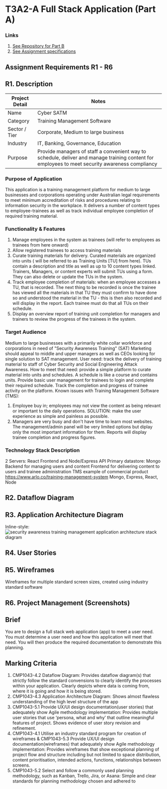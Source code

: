 # T3A2-A Full Stack Application (Part A)
### Links
1. [See Repository for Part B](https://github.com/kayshcache/t4a2-b-fullstack-app)
2. [See Assignment specifications]()
## Assignment Requirements R1 - R6
## R1. Description
Project Detail | Notes
--- | ---
Name | Cyber SATM
Category | Training Management Software
Sector / Tier | Corporate, Medium to large business
Industry | IT, Banking, Governance, Education
Purpose | Provide managers of staff a convenient way to schedule, deliver and manage training content for employees to meet security awareness compliancy
### Purpose of Application
This application is a training management platform for medium to large businesses and corporations operating under Australian legal requirements to meet minimum accreditation of risks and procedures relating to information security in the workplace. It delivers a number of content types to employee-trainees as well as track individual employee completion of required training material.
### Functionality & Features
1. Manage employees in the system as trainees (will refer to employees as trainees from here onward)
2. Allow registered trainees to access training materials
3. Curate training materials for delivery. Curated materials are organized into units ( will be referred to as Training Units [TU] from here). TUs contain a description and title as well as up to 10 content types linked. Trainers, Managers, or content experts will submit TUs using a form. They can also delete or update the TUs in the system.
4. Track employee completion of materials: when an employee accesses a TU, that is recorded. The next thing to be recorded is once the trainee has viewed all the materials in that TU they must confirm to have done so and understood the material in the TU - this is then also recorded and will display in the report. Each trainee must do that all TUs on their schedule.
5. Display an overview report of training unit completion for managers and trainers to review the progress of the trainees in the system.
### Target Audience
Medium to large businesses with a primarily white collar workforce and corporations in need of "Security Awareness Training" (SAT)
Marketing should appeal to middle and upper managers as well as CEOs looking for single solution to SAT management.
User need: track the delivery of training material to staff of Cyber Security and Social Engineering Attack Awareness.
How to meet that need: provide a simple platform to curate material into units and schedules. A schedule is like a course and contains units. Provide basic user management for trainees to login and complete their required schedule. Track the completion and progress of trainee activity on the platform.
Known issues with Training Management Software (TMS): 
1. Employee buy in; employees may not view the content as being relevant or important to the daily operations. SOLUTION: make the user experience as simple and painless as possible.
2. Managers are very busy and don't have time to learn most websites. The management/admin panel will be very limited options but diplay only the most important information for them. Reports will display trainee completion and progress figures.

### Technology Stack Description
2 Servers: React Frontend and Node/Express API
Primary datastore: Mongo
Backend for managing users and content
Frontend for delivering content to users and trainee administration
TMS example of commercial product https://www.arlo.co/training-management-system
Mongo, Express, React, Node
## R2. Dataflow Diagram
## R3. Application Architecture Diagram
Inline-style: 
![security awareness training management application architecture stack diagram](https://github.com/kayshcache/t4.png "SATM Architecture Stack Diagram")
## R4. User Stories
## R5. Wireframes
Wireframes for multiple standard screen sizes, created using industry standard software
## R6. Project Management (Screenshots)
## Brief
You are to design a full stack web application (app) to meet a user need. You must determine a user need and how this application will meet that need. You will then produce the required documentation to demonstrate this planning.
## Marking Criteria
1. CMP1043-4.2 Dataflow Diagram: Provides dataflow diagram(s) that strictly follow the standard convensions to clearly identify the processes within your application. Clearly depicts where data is coming from, where it is going and how it is being stored.
2. CMP1043-4.3 Application Architecture Diagram: Shows almost flawless understanding of the high level structure of the app
3. CMP1043-5.1 Provide UX/UI design documentation(user stories) that adequately show Agile methodology implementation: Provides multiple user stories that use ‘persona, what and why’ that outline meaningful features of project. Shows evidence of user story revision and refinement.
4. CMP1043-4.1 Utilise an industry standard program for creation of wireframes & CMP1043-5.3 Provide UX/UI design documentation(wireframes) that adequately show Agile methodology implementation: Provides wireframes that show exceptional planning of project flow and structure including but not limited to space distribution, content prioritisation, intended actions, functions, relationships between screens.
5. CMP1043-5.2 Select and follow a commonly used planning methodology, such as Kanban, Trello, Jira, or Asana: Simple and clear standards for planning methodology chosen and adhered to

